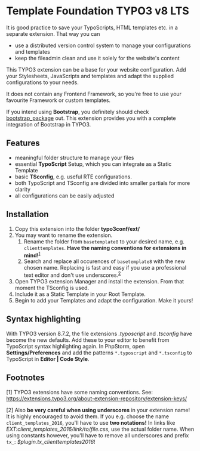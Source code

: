 # Template Foundation TYPO3 v8 LTS

It is good practice to save your TypoScripts, HTML templates etc. in a separate extension. That way you can
- use a distributed version control system to manage your configurations and templates
- keep the fileadmin clean and use it solely for the website's content

This TYPO3 extension can be a base for your website configuration. Add your Stylesheets, JavaScripts and templates and adapt the supplied configurations to your needs. 

It does not contain any Frontend Framework, so you're free to use your favourite Framework or custom templates.

If you intend using **Bootstrap**, you definitely should check [bootstrap_package](https://github.com/benjaminkott/bootstrap_package) out. This extension provides you with a complete integration of Bootstrap in TYPO3.

## Features

- meaningful folder structure to manage your files
- essential **TypoScript** Setup, which you can integrate as a Static Template
- basic **TSconfig**, e.g. useful RTE configurations.
- both TypoScript and TSconfig are divided into smaller partials for more clarity
- all configurations can be easily adjusted

## Installation

1. Copy this extension into the folder **typo3conf/ext/**
2. You may want to rename the extension.
    1. Rename the folder from `basetemplate8` to your desired name, e.g. `clienttemplates`. **Have the naming conventions for extensions in mind!**<sup>[1](#namingconvention)</sup>
    2. Search and replace all occurences of `basetemplate8` with the new chosen name. Replacing is fast and easy if you use a professional text editor and don't use underscores.<sup>[2](#underscores)</sup>
3. Open TYPO3 extension Manager and install the extension. From that moment the TSconfig is used.
4. Include it as a Static Template in your Root Template.
5. Begin to add your Templates and adapt the configuration. Make it yours!

## Syntax highlighting
With TYPO3 version 8.7.2, the file extensions *.typoscript* and *.tsconfig* have become the new defaults.
Add these to your editor to benefit from TypoScript syntax highlighting again.
In PhpStorm, open **Settings/Preferences** and add the patterns `*.typoscript` and `*.tsconfig` to TypoScript in **Editor | Code Style**. 

## Footnotes

<a name="namingconvention">[1]</a> TYPO3 extensions have some naming conventions.
See: https://extensions.typo3.org/about-extension-repository/extension-keys/

<a name="underscores">[2]</a> Also **be very careful when using underscores** in your extension name! It is highly encouraged to avoid them.
If you e.g. choose the name `client_templates_2016`, you'll have to use **two notations!**
In links like *EXT:client_templates_2016/link/to/file.css*, use the actual folder name.
When using constants however, you'll have to remove all underscores and prefix `tx_`: *$plugin.tx_clienttemplates2016*!
